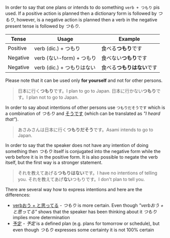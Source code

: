In order to say that one plans or intends to do something `verb + つもり` pis used. If a positive action is planned then a dictionary form is followed by *つもり*, however, is a negative action is planned then a verb in the negative present tense is followed by *つもり*.

|Tense|Usage|Example|
|-|-|-|
|Positive|verb (dic.) + つもり|食べる**つもり**です|
|Negative|verb (ない-form) + つもり|食べない**つもり**です|
|Negative|verb (dic.) + つもりはない|食べる**つもりはない**です|

Please note that it can be used only **for yourself** and not for other persons.
>日本に行く**つもり**です。I plan to go to Japan.
>日本に行かない**つもり**です。I plan not to go to Japan.

In order to say about intentions of other persons use `つもりだそうです` which is a combination of *つもり* and [そうです](106) (which can be translated as *"I heard that"*).
>あさみさんは日本に行く**つもりだそう**です。Asami intends to go to Japan.

In order to say that the speaker does not have any intention of doing something then *つもり* itself is conjugated into the negative form while the verb before it is in the positive form. It is also possible to negate the verb itself, but the first way is a stronger statement.
>それを教えてあげる**つもりはない**です。I have no intentions of telling you.
>それを教えてあげ**ない**つもりです。I don't plan to tell you.

There are several way how to express intentions and here are the differences:
- [verbおう + と思ってる](146) - *つもり* is more certain. Even though *"verbおう + と思ってる"* shows that the speaker has been thinking about it *つもり* implies more determination
- [予定](140) - *予定* is a defined plan (e.g. plans for tomorrow or schedule), but even though *つもり* expresses some certainty it is not 100% certain